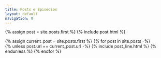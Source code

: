 ```yaml
---
title: Posts e Episódios
layout: default
navigation: 0
---
```

{% assign post = site.posts.first %}
{% include post.html %}

{% assign current_post = site.posts.first %}
{% for post in site.posts -%}
  {% unless post.url == current_post.url -%}
    {% include post_line.html %}
  {% endunless %}
{% endfor %}
